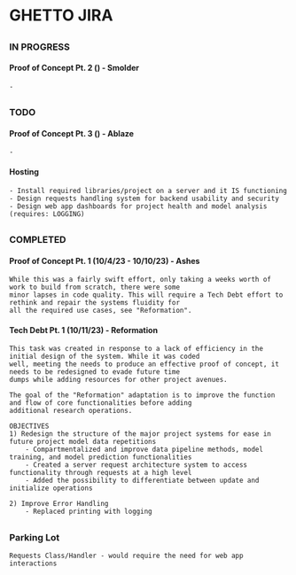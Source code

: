 # GHETTO JIRA
##




### IN PROGRESS

#### Proof of Concept Pt. 2 () - Smolder
    - 

##




### TODO

#### Proof of Concept Pt. 3 () - Ablaze
    - 

#### Hosting
    - Install required libraries/project on a server and it IS functioning
    - Design requests handling system for backend usability and security
    - Design web app dashboards for project health and model analysis (requires: LOGGING)

##




### COMPLETED
#### Proof of Concept Pt. 1 (10/4/23 - 10/10/23) - Ashes
    While this was a fairly swift effort, only taking a weeks worth of work to build from scratch, there were some  
    minor lapses in code quality. This will require a Tech Debt effort to rethink and repair the systems fluidity for  
    all the required use cases, see "Reformation".

#### Tech Debt Pt. 1 (10/11/23) - Reformation
    This task was created in response to a lack of efficiency in the initial design of the system. While it was coded
    well, meeting the needs to produce an effective proof of concept, it needs to be redesigned to evade future time
    dumps while adding resources for other project avenues.

    The goal of the "Reformation" adaptation is to improve the function and flow of core functionalities before adding
    additional research operations.

    OBJECTIVES
    1) Redesign the structure of the major project systems for ease in future project model data repetitions
        - Compartmentalized and improve data pipeline methods, model training, and model prediction functionalities
        - Created a server request architecture system to access functionality through requests at a high level
        - Added the possibility to differentiate between update and initialize operations

    2) Improve Error Handling
        - Replaced printing with logging 

##




### Parking Lot
    Requests Class/Handler - would require the need for web app interactions
    